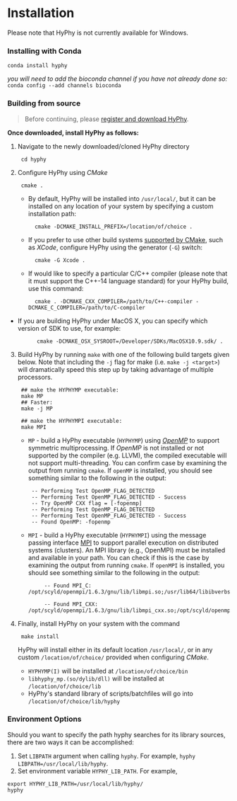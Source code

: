 
Installation
===========
Please note that HyPhy is not currently available for Windows.

### Installing with Conda

`conda install hyphy`

_you will need to add the bioconda channel if you have not already done so:_  
`conda config --add channels bioconda`

### Building from source


> Before continuing, please [register and download HyPhy](register/).

**Once downloaded, install HyPhy as follows:**

1. Navigate to the newly downloaded/cloned HyPhy directory
        
        cd hyphy

2. Configure HyPhy using *CMake*

        cmake .
    
	* By default, HyPhy will be installed into `/usr/local/`, but it can be installed on any location of your system by specifying a custom installation path:

            cmake -DCMAKE_INSTALL_PREFIX=/location/of/choice .
    
	* If you prefer to use other build systems [supported by CMake](https://cmake.org/cmake/help/v3.0/manual/cmake-generators.7.html), such as *XCode*, configure HyPhy using the generator (`-G`) switch:
    
            cmake -G Xcode .

	* If would like to specify a particular C/C++ compiler (please note that it must support the C++-14 language standard) for your HyPhy build, use this command:

            cmake . -DCMAKE_CXX_COMPILER=/path/to/C++-compiler -DCMAKE_C_COMPILER=/path/to/C-compiler
 
* If you are building HyPhy under MacOS X, you can specify which version of SDK to use, for example:
    
            cmake -DCMAKE_OSX_SYSROOT=/Developer/SDKs/MacOSX10.9.sdk/ .

3. Build HyPhy by running `make` with one of the following build targets given below. Note that including the `-j` flag for make (i.e. `make -j <target>`) will dramatically speed this step up by taking advantage of multiple processors.


		## make the HYPHYMP executable:
		make MP
		## Faster:
		make -j MP
		
		## make the HYPHYMPI executable:
		make MPI

	*  `MP` - build a HyPhy executable (`HYPHYMP`) using [*OpenMP*](http://www.openmp.org) to support symmetric multiprocessing. If *OpenMP* is not installed or not supported by the compiler (e.g. LLVM), the compiled executable will not support multi-threading. You can confirm  case by examining the output from running `cmake`. If `openMP` is installed, you should see something similar to the following in the output:

            -- Performing Test OpenMP_FLAG_DETECTED
            -- Performing Test OpenMP_FLAG_DETECTED - Success
            -- Try OpenMP CXX flag = [-fopenmp]
            -- Performing Test OpenMP_FLAG_DETECTED
            -- Performing Test OpenMP_FLAG_DETECTED - Success
            -- Found OpenMP: -fopenmp  

	*  `MPI` - build a HyPhy executable (`HYPHYMPI`) using the message passing interface [MPI](http://mpi-forum.org) to support parallel execution on distributed systems (clusters). An MPI library (e.g., OpenMPI) must be installed and available in your path. You can check if this is the case by examining the output from running `cmake`. If `openMPI` is installed, you should see something similar to the following in the output:

                -- Found MPI_C: /opt/scyld/openmpi/1.6.3/gnu/lib/libmpi.so;/usr/lib64/libibverbs.so;/usr/lib64/libdat.so;/usr/lib64/librt.so;/usr/lib64/libnsl.so;/usr/lib64/libutil.so;/usr/lib64/libm.so;/usr/lib64/libtorque.so;/usr/lib64/libm.so;/usr/lib64/libnuma.so;/usr/lib64/librt.so;/usr/lib64/libnsl.so;/usr/lib64/libutil.so;/usr/lib64/libm.so

                -- Found MPI_CXX: /opt/scyld/openmpi/1.6.3/gnu/lib/libmpi_cxx.so;/opt/scyld/openmpi/1.6.3/gnu/lib/libmpi.so;/usr/lib64/libibverbs.so;/usr/lib64/libdat.so;/usr/lib64/librt.so;/usr/lib64/libnsl.so;/usr/lib64/libutil.so;/usr/lib64/libm.so;/usr/lib64/libtorque.so;/usr/lib64/libm.so;/usr/lib64/libnuma.so;/usr/lib64/librt.so;/usr/lib64/libnsl.so;/usr/lib64/libutil.so;/usr/lib64/libm.so


4. Finally, install HyPhy on your system with the command

        make install

    HyPhy will install either in its default location `/usr/local/`, or in any custom  `/location/of/choice/` provided when configuring *CMake*.
    
      * `HYPHYMP(I)` will be installed at  `/location/of/choice/bin`
      * `libhyphy_mp.(so/dylib/dll)` will be installed at `/location/of/choice/lib`
      * HyPhy's standard library of scripts/batchfiles will go into `/location/of/choice/lib/hyphy`


### Environment Options

Should you want to specify the path hyphy searches for its library sources, there are two ways it can be accomplished:

1. Set `LIBPATH` argument when calling `hyphy`. For example, `hyphy LIBPATH=/usr/local/lib/hyphy`.
2. Set environment variable `HYPHY_LIB_PATH`. For example, 

```
export HYPHY_LIB_PATH=/usr/local/lib/hyphy/
hyphy
```


